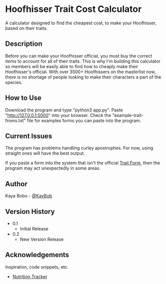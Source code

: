 # Hoofhisser Trait Cost Calculator

A calculator designed to find the cheapest cost, to make your Hoofhisser, based on their traits.

## Description

Before you can make your Hoofhisser official, you must buy the correct items to account for all of their traits. This is why I'm building this calculator so members will be easily able to find how to cheaply make their Hoofhisser's official. With over 3500+ Hoofhissers on the masterlist now, there is no shortage of people looking to make their characters a part of the species.

## How to Use

Download the program and type "python3 app.py". Paste "http://127.0.0.1:5000" into your browser. Check the "example-trait-froms.txt" file for examples forms you can paste into the program.

## Current Issues

The program has problems handling curley apostrophes. For now, using straight ones will have the best output.

If you paste a form into the system that isn't the official [Trait Form](https://toyhou.se/9912647.get-on-the-masterlist), then the program may act unexpectedly in some areas.

## Author

Kaya Bobo - [@KayBob](https://kaybobscorner.carrd.co)

## Version History

* 0.1
    * Initial Release
* 0.2
    * New Version Release

## Acknowledgements

Inspiration, code snippets, etc.

* [Nutrition Tracker](https://github.com/Afzhal-ahmed-s/nutrition-tracker)